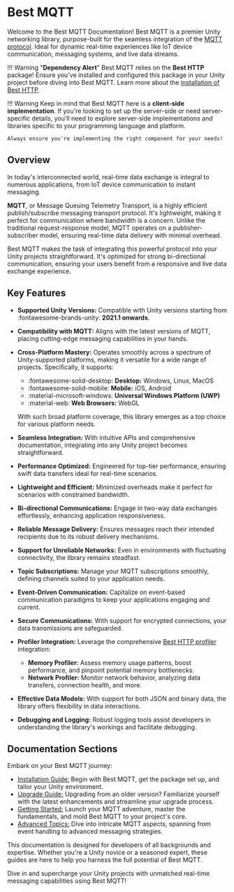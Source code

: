 # Best MQTT

Welcome to the Best MQTT Documentation!
Best MQTT is a premier Unity networking library, purpose-built for the seamless integration of the [MQTT protocol](https://mqtt.org/). 
Ideal for dynamic real-time experiences like IoT device communication, messaging systems, and live data streams.

!!! Warning "**Dependency Alert**"
    Best MQTT relies on the **Best HTTP** package!
    Ensure you've installed and configured this package in your Unity project before diving into Best MQTT. 
    Learn more about the [installation of Best HTTP](../HTTP/installation.md).

!!! Warning
    Keep in mind that Best MQTT here is a **client-side implementation**. If you're looking to set up the server-side or need server-specific details,  you'll need to explore server-side implementations and libraries specific to your programming language and platform.
    
    Always ensure you're implementing the right component for your needs!

## Overview
In today's interconnected world, real-time data exchange is integral to numerous applications, from IoT device communication to instant messaging. 

**MQTT**, or Message Queuing Telemetry Transport, is a highly efficient publish/subscribe messaging transport protocol. 
It's lightweight, making it perfect for communication where bandwidth is a concern.
Unlike the traditional request-response model, MQTT operates on a publisher-subscriber model, ensuring real-time data delivery with minimal overhead.

Best MQTT makes the task of integrating this powerful protocol into your Unity projects straightforward. 
It's optimized for strong bi-directional communication, ensuring your users benefit from a responsive and live data exchange experience.

## Key Features
- **Supported Unity Versions:** Compatible with Unity versions starting from :fontawesome-brands-unity: **2021.1 onwards**.
- **Compatibility with MQTT:** Aligns with the latest versions of MQTT, placing cutting-edge messaging capabilities in your hands.
- **Cross-Platform Mastery:** Operates smoothly across a spectrum of Unity-supported platforms, making it versatile for a wide range of projects. Specifically, it supports:
    - :fontawesome-solid-desktop: **Desktop:** Windows, Linux, MacOS
    - :fontawesome-solid-mobile:  **Mobile:** iOS, Android
    - :material-microsoft-windows: **Universal Windows Platform (UWP)**
    - :material-web: **Web Browsers:** WebGL

    With such broad platform coverage, this library emerges as a top choice for various platform needs.

- **Seamless Integration:** With intuitive APIs and comprehensive documentation, integrating into any Unity project becomes straightforward.
- **Performance Optimized:** Engineered for top-tier performance, ensuring swift data transfers ideal for real-time scenarios.
- **Lightweight and Efficient:** Minimized overheads make it perfect for scenarios with constrained bandwidth.
- **Bi-directional Communications:** Engage in two-way data exchanges effortlessly, enhancing application responsiveness.
- **Reliable Message Delivery:** Ensures messages reach their intended recipients due to its robust delivery mechanisms.
- **Support for Unreliable Networks:** Even in environments with fluctuating connectivity, the library remains steadfast.
- **Topic Subscriptions:** Manage your MQTT subscriptions smoothly, defining channels suited to your application needs.
- **Event-Driven Communication:** Capitalize on event-based communication paradigms to keep your applications engaging and current.
- **Secure Communications:** With support for encrypted connections, your data transmissions are safeguarded.
- **Profiler Integration:** Leverage the comprehensive [Best HTTP profiler](../Shared/profiler/index.md) integration:
    - **Memory Profiler:** Assess memory usage patterns, boost performance, and pinpoint potential memory bottlenecks.
    - **Network Profiler:** Monitor network behavior, analyzing data transfers, connection health, and more.
- **Effective Data Models:** With support for both JSON and binary data, the library offers flexibility in data interactions.
- **Debugging and Logging:** Robust logging tools assist developers in understanding the library's workings and facilitate debugging.

## Documentation Sections
Embark on your Best MQTT journey:

- [Installation Guide:](installation.md) Begin with Best MQTT, get the package set up, and tailor your Unity environment.
- [Upgrade Guide:](upgrade-guide.md) Upgrading from an older version? Familiarize yourself with the latest enhancements and streamline your upgrade process.
- [Getting Started:](getting-started/index.md) Launch your MQTT adventure, master the fundamentals, and mold Best MQTT to your project's core.
- [Advanced Topics:](intermediate-topics/optimization_tips_tricks.md) Dive into intricate MQTT aspects, spanning from event handling to advanced messaging strategies.

This documentation is designed for developers of all backgrounds and expertise. 
Whether you're a Unity novice or a seasoned expert, these guides are here to help you harness the full potential of Best MQTT.

Dive in and supercharge your Unity projects with unmatched real-time messaging capabilities using Best MQTT!
